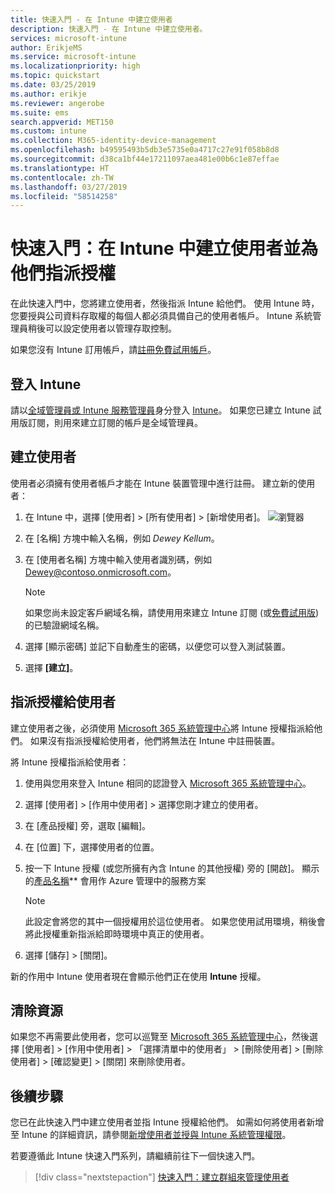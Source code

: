 ```yaml
---
title: 快速入門 - 在 Intune 中建立使用者
description: 快速入門 - 在 Intune 中建立使用者。
services: microsoft-intune
author: ErikjeMS
ms.service: microsoft-intune
ms.localizationpriority: high
ms.topic: quickstart
ms.date: 03/25/2019
ms.author: erikje
ms.reviewer: angerobe
ms.suite: ems
search.appverid: MET150
ms.custom: intune
ms.collection: M365-identity-device-management
ms.openlocfilehash: b49595493b5db3e5735e0a4717c27e91f058b8d8
ms.sourcegitcommit: d38ca1bf44e17211097aea481e00b6c1e87effae
ms.translationtype: HT
ms.contentlocale: zh-TW
ms.lasthandoff: 03/27/2019
ms.locfileid: "58514258"
---
```

# <a name="quickstart-create-a-user-in-intune-and-assign-them-a-license"></a>快速入門：在 Intune 中建立使用者並為他們指派授權

在此快速入門中，您將建立使用者，然後指派 Intune 給他們。 使用 Intune 時，您要授與公司資料存取權的每個人都必須具備自己的使用者帳戶。 Intune 系統管理員稍後可以設定使用者以管理存取控制。

如果您沒有 Intune 訂用帳戶，請[註冊免費試用帳戶](free-trial-sign-up.md)。

## <a name="sign-in-to-intune"></a>登入 Intune

請以[全域管理員或 Intune 服務管理員](users-add.md#types-of-administrators)身分登入 [Intune](https://aka.ms/intuneportal)。 如果您已建立 Intune 試用版訂閱，則用來建立訂閱的帳戶是全域管理員。

## <a name="create-a-user"></a>建立使用者

使用者必須擁有使用者帳戶才能在 Intune 裝置管理中進行註冊。 建立新的使用者：

1. 在 Intune 中，選擇 [使用者] > [所有使用者] > [新增使用者]。
![瀏覽器](media/quickstart-create-user/create-user.png)
2. 在 [名稱] 方塊中輸入名稱，例如 *Dewey Kellum*。
3. 在 [使用者名稱] 方塊中輸入使用者識別碼，例如 Dewey@contoso.onmicrosoft.com。

    > [!NOTE]
    > 如果您尚未設定客戶網域名稱，請使用用來建立 Intune 訂閱 (或[免費試用版](free-trial-sign-up.md#sign-up-for-a-microsoft-intune-free-trial)) 的已驗證網域名稱。 

4. 選擇 [顯示密碼] 並記下自動產生的密碼，以便您可以登入測試裝置。
5. 選擇 **[建立]**。

## <a name="assign-a-license-to-the-user"></a>指派授權給使用者

建立使用者之後，必須使用 [Microsoft 365 系統管理中心](http://go.microsoft.com/fwlink/p/?LinkId=698854)將 Intune 授權指派給他們。 如果沒有指派授權給使用者，他們將無法在 Intune 中註冊裝置。 

將 Intune 授權指派給使用者：

1. 使用與您用來登入 Intune 相同的認證登入 [Microsoft 365 系統管理中心](http://go.microsoft.com/fwlink/p/?LinkId=698854)。
2. 選擇 [使用者] > [作用中使用者] > 選擇您剛才建立的使用者。
3. 在 [產品授權] 旁，選取 [編輯]。
4. 在 [位置] 下，選擇使用者的位置。
5. 按一下 Intune 授權 (或您所擁有內含 Intune 的其他授權) 旁的 [開啟]。 顯示的[產品名稱](https://docs.microsoft.com/azure/active-directory/users-groups-roles/licensing-service-plan-reference)** 會用作 Azure 管理中的服務方案 

   > [!NOTE]
   > 此設定會將您的其中一個授權用於這位使用者。 如果您使用試用環境，稍後會將此授權重新指派給即時環境中真正的使用者。
6. 選擇 [儲存] > [關閉]。

新的作用中 Intune 使用者現在會顯示他們正在使用 **Intune** 授權。

## <a name="clean-up-resources"></a>清除資源

如果您不再需要此使用者，您可以巡覽至 [Microsoft 365 系統管理中心](http://go.microsoft.com/fwlink/p/?LinkId=698854)，然後選擇 [使用者] > [作用中使用者] > 「選擇清單中的使用者」 > [刪除使用者] > [刪除使用者] > [確認變更] > [關閉] 來刪除使用者。

## <a name="next-steps"></a>後續步驟

您已在此快速入門中建立使用者並指 Intune 授權給他們。 如需如何將使用者新增至 Intune 的詳細資訊，請參閱[新增使用者並授與 Intune 系統管理權限](users-add.md)。

若要遵循此 Intune 快速入門系列，請繼續前往下一個快速入門。

> [!div class="nextstepaction"]
> [快速入門：建立群組來管理使用者](quickstart-create-group.md)
